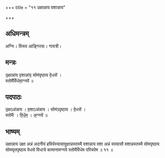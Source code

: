 +++
title = "११ उक्षान्नाय वशान्नाय"

+++
## अधिमन्त्रम्
अग्निः। विरूप आङ्गिरसः। गायत्री।

## मन्त्रः
उ॒क्षान्ना॑य व॒शान्ना॑य॒ सोम॑पृष्ठाय वे॒धसे॑ ।  
स्तोमै॑र्विधेमा॒ग्नये॑ ॥

## पदपाठः
उ॒क्षऽअ॑न्नाय । व॒शाऽअ॑न्नाय । सोम॑ऽपृष्ठाय । वे॒धसे॑ ।  
स्तोमैः॑ । वि॒धे॒म॒ । अ॒ग्नये॑ ॥

## भाष्यम्
उक्षान्नाय उक्षा अन्नं अदनीयं हविर्यस्यासावुक्षान्नस्तस्मै वशान्नाय वशा अन्नं यस्यासौ वशान्नस्तस्मै सोमपृष्ठाय सोमघृतपृष्ठाय वेधसे विधात्रे कामानामग्नये स्तोमैर्विधेम परिचरेम ॥ ११ ॥